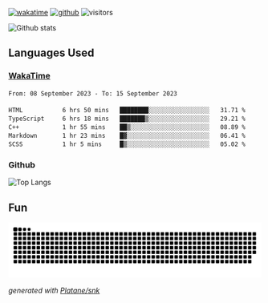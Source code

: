 [![wakatime](https://wakatime.com/badge/user/82c377cd-a54c-404c-b7df-177b313ca539.svg)](https://wakatime.com/@82c377cd-a54c-404c-b7df-177b313ca539)
[![github](https://img.shields.io/github/followers/xinthose?logo=github&style=plastic)](https://github.com/alanhamlett?tab=followers)
![visitors](https://visitor-badge.glitch.me/badge?page_id=xinthose&left_color=green&right_color=red)

![Github stats](https://github-readme-stats.vercel.app/api?username=xinthose&show_icons=true&theme=radical&count_private=true)

## Languages Used

### [WakaTime](https://wakatime.com/)
<!--START_SECTION:waka-->

```txt
From: 08 September 2023 - To: 15 September 2023

HTML           6 hrs 50 mins   ████████░░░░░░░░░░░░░░░░░   31.71 %
TypeScript     6 hrs 18 mins   ███████▒░░░░░░░░░░░░░░░░░   29.21 %
C++            1 hr 55 mins    ██▒░░░░░░░░░░░░░░░░░░░░░░   08.89 %
Markdown       1 hr 23 mins    █▓░░░░░░░░░░░░░░░░░░░░░░░   06.41 %
SCSS           1 hr 5 mins     █▒░░░░░░░░░░░░░░░░░░░░░░░   05.02 %
```

<!--END_SECTION:waka-->

### Github

![Top Langs](https://github-readme-stats.vercel.app/api/top-langs/?username=xinthose)

## Fun
![github contribution grid snake animation](https://raw.githubusercontent.com/xinthose/xinthose/output/github-contribution-grid-snake.svg)

_generated with [Platane/snk](https://github.com/Platane/snk)_
